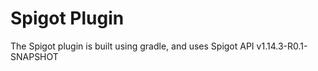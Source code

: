 # Spigot Plugin

The Spigot plugin is built using gradle, and uses Spigot API v1.14.3-R0.1-SNAPSHOT
